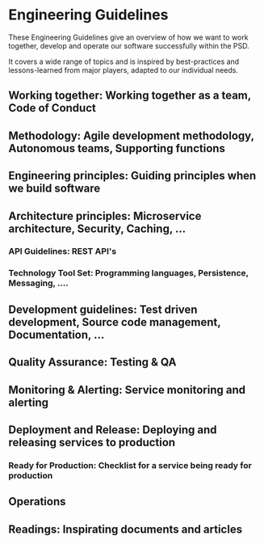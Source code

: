 # Engineering Guidelines
These Engineering Guidelines give an overview of how we want to work together, develop and operate our software successfully within the PSD.

It covers a wide range of topics and is inspired by best-practices and lessons-learned from major players, adapted to our individual needs.

## Working together: Working together as a team,  Code of Conduct
## Methodology: Agile development methodology, Autonomous teams, Supporting functions
## Engineering principles: Guiding principles when we build software
## Architecture principles: Microservice architecture, Security, Caching, ...
### API Guidelines:  REST API's
### Technology Tool Set: Programming languages, Persistence, Messaging, ....
## Development guidelines: Test driven development, Source code management, Documentation, ...
## Quality Assurance: Testing & QA
## Monitoring & Alerting: Service monitoring and alerting
## Deployment and Release: Deploying and releasing services to production
### Ready for Production: Checklist for a service being ready for production
## Operations
## Readings: Inspirating documents and articles


 
